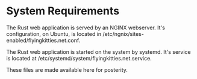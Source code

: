 # System Requirements

The Rust web application is served by an NGINX webserver.  It's
configuration, on Ubuntu, is located in /etc/ngnix/sites-enabled/flyingkitties.net.conf.

The Rust web application is started on the system by systemd.  It's service
is located at /etc/systemd/system/flyingkitties.net.service.

These files are made available here for posterity.